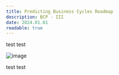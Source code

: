 ```yaml
---
title: Predicting Business Cycles Roadmap
description: BCP - III
date: 2024.01.01
readable: true
---
```



test test

![image](/public/bcp/roadmap_07092024.png)

test test
